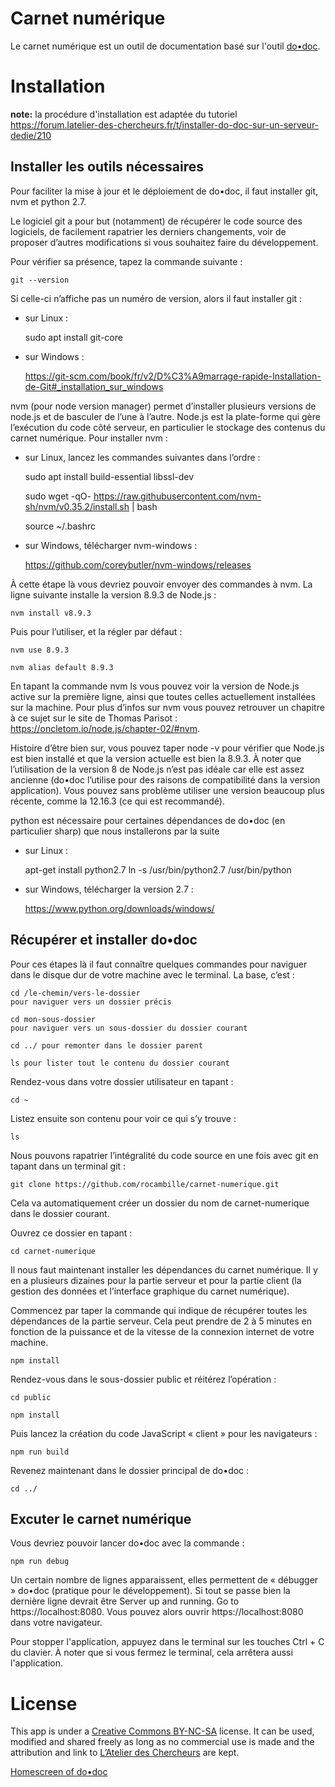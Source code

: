 # Carnet numérique

Le carnet numérique est un outil de documentation basé sur l'outil [do•doc](https://latelier-des-chercheurs.fr/outils/dodoc).

# Installation

**note:** la procédure d'installation est adaptée du tutoriel https://forum.latelier-des-chercheurs.fr/t/installer-do-doc-sur-un-serveur-dedie/210

## Installer les outils nécessaires

Pour faciliter la mise à jour et le déploiement de do•doc, il faut installer git, nvm et python 2.7.

Le logiciel git a pour but (notamment) de récupérer le code source des logiciels, de facilement rapatrier les derniers changements, voir de proposer d’autres modifications si vous souhaitez faire du développement.

Pour vérifier sa présence, tapez la commande suivante :

    git --version

Si celle-ci n’affiche pas un numéro de version, alors il faut installer git :

* sur Linux :

    sudo apt install git-core

* sur Windows :

    https://git-scm.com/book/fr/v2/D%C3%A9marrage-rapide-Installation-de-Git#_installation_sur_windows

nvm (pour node version manager) permet d’installer plusieurs versions de node.js et de basculer de l’une à l’autre. Node.js est la plate-forme qui gère l’exécution du code côté serveur, en particulier le stockage des contenus du carnet numérique.
Pour installer nvm :

* sur Linux, lancez les commandes suivantes dans l’ordre :

    sudo apt install build-essential libssl-dev

    sudo wget -qO- https://raw.githubusercontent.com/nvm-sh/nvm/v0.35.2/install.sh | bash

    source ~/.bashrc

* sur Windows, télécharger nvm-windows :

    https://github.com/coreybutler/nvm-windows/releases

À cette étape là vous devriez pouvoir envoyer des commandes à nvm. La ligne suivante installe la version 8.9.3 de Node.js :

    nvm install v8.9.3

Puis pour l’utiliser, et la régler par défaut :

    nvm use 8.9.3

    nvm alias default 8.9.3

En tapant la commande nvm ls vous pouvez voir la version de Node.js active sur la première ligne, ainsi que toutes celles actuellement installées sur la machine. Pour plus d’infos sur nvm vous pouvez retrouver un chapitre à ce sujet sur le site de Thomas Parisot : https://oncletom.io/node.js/chapter-02/#nvm.

Histoire d’être bien sur, vous pouvez taper node -v pour vérifier que Node.js est bien installé et que la version actuelle est bien la 8.9.3.
À noter que l’utilisation de la version 8 de Node.js n’est pas idéale car elle est assez ancienne (do•doc l’utilise pour des raisons de compatibilité dans la version application). Vous pouvez sans problème utiliser une version beaucoup plus récente, comme la 12.16.3 (ce qui est recommandé).

python est nécessaire pour certaines dépendances de do•doc (en particulier sharp) que nous installerons par la suite

* sur Linux :

    apt-get install python2.7
    ln -s /usr/bin/python2.7 /usr/bin/python

* sur Windows, télécharger la version 2.7 :

    https://www.python.org/downloads/windows/

## Récupérer et installer do•doc

Pour ces étapes là il faut connaître quelques commandes pour naviguer dans le disque dur de votre machine avec le terminal. La base, c’est :

    cd /le-chemin/vers-le-dossier
    pour naviguer vers un dossier précis

    cd mon-sous-dossier
    pour naviguer vers un sous-dossier du dossier courant

    cd ../ pour remonter dans le dossier parent

    ls pour lister tout le contenu du dossier courant

Rendez-vous dans votre dossier utilisateur en tapant :

    cd ~

Listez ensuite son contenu pour voir ce qui s’y trouve :

    ls

Nous pouvons rapatrier l’intégralité du code source en une fois avec git en tapant dans un terminal git :

    git clone https://github.com/rocambille/carnet-numerique.git

Cela va automatiquement créer un dossier du nom de carnet-numerique dans le dossier courant.

Ouvrez ce dossier en tapant :

    cd carnet-numerique

Il nous faut maintenant installer les dépendances du carnet numérique. Il y en a plusieurs dizaines pour la partie serveur et pour la partie client (la gestion des données et l’interface graphique du carnet numérique).

Commencez par taper la commande qui indique de récupérer toutes les dépendances de la partie serveur. Cela peut prendre de 2 à 5 minutes en fonction de la puissance et de la vitesse de la connexion internet de votre machine.

    npm install

Rendez-vous dans le sous-dossier public et réitérez l’opération :

    cd public

    npm install

Puis lancez la création du code JavaScript « client » pour les navigateurs :

    npm run build

Revenez maintenant dans le dossier principal de do•doc :

    cd ../

## Excuter le carnet numérique

Vous devriez pouvoir lancer do•doc avec la commande :

    npm run debug

Un certain nombre de lignes apparaissent, elles permettent de « débugger » do•doc (pratique pour le développement). Si tout se passe bien la dernière ligne devrait être Server up and running. Go to https://localhost:8080. Vous pouvez alors ouvrir https://localhost:8080 dans votre navigateur.

Pour stopper l'application, appuyez dans le terminal sur les touches Ctrl + C du clavier. À noter que si vous fermez le terminal, cela arrêtera aussi l'application.

# License

This app is under a [Creative Commons BY-NC-SA](https://creativecommons.org/licenses/by-nc-sa/4.0/) license. It can be used, modified and shared freely as long as no commercial use is made and the attribution and link to [L’Atelier des Chercheurs](https://latelier-des-chercheurs.fr/) are kept.

[Homescreen of do•doc](https://latelier-des-chercheurs.fr/thumbs/outils/dodoc/screenshot-2018-07-12-11.40.02-1200x765-q60.png)

